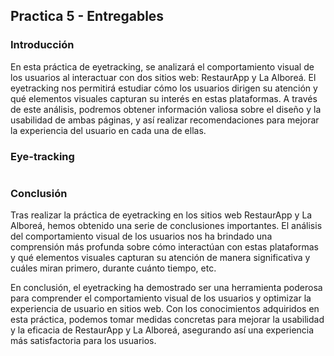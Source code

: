 ## Practica 5 - Entregables 

### Introducción

En esta práctica de eyetracking, se analizará el comportamiento visual  de los usuarios al interactuar con dos sitios web: RestaurApp y La  Alboreá. El eyetracking nos permitirá estudiar cómo los usuarios dirigen su atención y qué elementos visuales capturan su interés en estas  plataformas. A través de este análisis, podremos obtener información  valiosa sobre el diseño y la usabilidad de ambas páginas, y así realizar recomendaciones para mejorar la experiencia del usuario en cada una de  ellas.

### Eye-tracking

![]() 



### Conclusión

Tras realizar la práctica de eyetracking en los sitios web RestaurApp y  La Alboreá, hemos obtenido una serie de conclusiones importantes. El  análisis del comportamiento visual de los usuarios nos ha brindado una  comprensión más profunda sobre cómo interactúan con estas plataformas y  qué elementos visuales capturan su atención de manera significativa y cuáles miran primero, durante cuánto tiempo, etc.

En conclusión, el eyetracking ha demostrado ser una herramienta poderosa para comprender el comportamiento visual de los usuarios y optimizar la experiencia de usuario en sitios web. Con los conocimientos adquiridos  en esta práctica, podemos tomar medidas concretas para mejorar la  usabilidad y la eficacia de RestaurApp y La Alboreá, asegurando así una  experiencia más satisfactoria para los usuarios.

